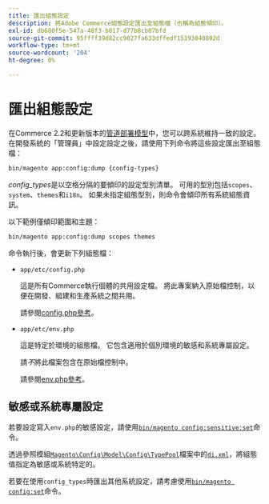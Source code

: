 ```yaml
---
title: 匯出組態設定
description: 將Adobe Commerce組態設定匯出至組態檔（也稱為組態傾印）。
exl-id: db680f5e-547a-48f3-b017-d77b8cb07bfd
source-git-commit: 95ffff39d82cc9027fa633dffedf15193040802d
workflow-type: tm+mt
source-wordcount: '204'
ht-degree: 0%

---
```


# 匯出組態設定

在Commerce 2.2和更新版本的[管道部署模型](../deployment/technical-details.md)中，您可以跨系統維持一致的設定。 在開發系統的「管理員」中設定設定之後，請使用下列命令將這些設定匯出至組態檔：

```bash
bin/magento app:config:dump {config-types}
```

_config_types_&#x200B;是以空格分隔的要傾印的設定型別清單。 可用的型別包括`scopes`、`system`、`themes`和`i18n`。 如果未指定組態型別，則命令會傾印所有系統組態資訊。

以下範例僅傾印範圍和主題：

```bash
bin/magento app:config:dump scopes themes
```

命令執行後，會更新下列組態檔：

- `app/etc/config.php`

  這是所有Commerce執行個體的共用設定檔。
將此專案納入原始檔控制，以便在開發、組建和生產系統之間共用。

  請參閱[config.php參考](../reference/config-reference-configphp.md)。

- `app/etc/env.php`

  這是特定於環境的組態檔。
它包含適用於個別環境的敏感和系統專屬設定。

  請&#x200B;_不_&#x200B;將此檔案包含在原始檔控制中。

  請參閱[env.php參考](../reference/config-reference-envphp.md)。

## 敏感或系統專屬設定

若要設定寫入`env.php`的敏感設定，請使用[`bin/magento config:sensitive:set`](set-configuration-values.md#set-values)命令。

透過參照模組[`Magento\Config\Model\Config\TypePool`](https://github.com/magento/magento2/blob/2.4/app/code/Magento/Config/Model/Config/TypePool.php)檔案中的[`di.xml`](https://developer.adobe.com/commerce/php/development/configuration/sensitive-environment-settings/#how-to-specify-values-as-sensitive-or-system-specific)，將組態值指定為敏感或系統特定的。

若要在使用`config_types`時匯出其他系統設定，請考慮使用[`bin/magento config:set`](set-configuration-values.md#set-values)命令。
